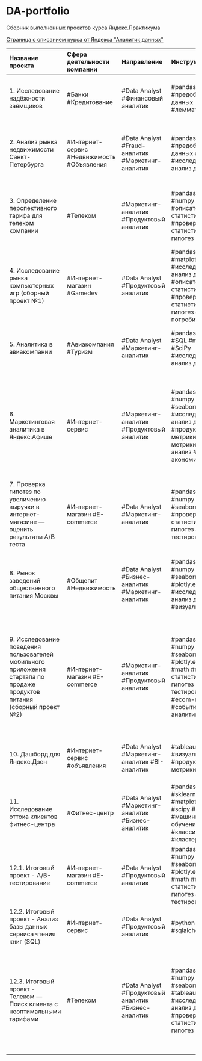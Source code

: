 # DA-portfolio
Сборник выполненных проектов курса Яндекс.Практикума


[Страница с описанием курса от Яндекса "Аналитик данных"](https://practicum.yandex.ru/data-analyst/ "Заголовок ссылки")

| Название проекта | Сфера деятельности компании | Направление | Инструменты | Задачи проекта |
| :-------------------- | :-------------------- | :-------------------- | :-------------------- | :-------------------- |
| 1. Исследование надёжности заёмщиков | #Банки #Кредитование | #Data Analyst #Финансовый аналитик | #pandas #python #предобработка данных #лемматизация | Изучить влияние семейного положения и количества детей у клиентов банка на факт погашения кредита в срок |
| 2. Анализ рынка недвижимости Санкт-Петербурга | #Интернет-сервис #Недвижимость #Объявления | #Data Analyst #Fraud-аналитик #Маркетинг-аналитик | #pandas #python #предобработка данных #matplotlib #исследовательский анализ данных | Определить рыночную стоимость объектов недвижимости и типичные параметры квартир на основе данных Яндекс.Недвижимости|
| 3. Определение перспективного тарифа для телеком компании | #Телеком | #Маркетинг-аналитик #Продуктовый  аналитик | #pandas #python #numpy #matplotlib #описательная статистика  #проверка статистических гипотез | Проанализировать поведение клиентов оператора сотовой связи и определить какой из двух тарифных планов приносит больше денег |
| 4. Исследование рынка компьютерных игр (сборный проект №1) | #Интернет-магазин #Gamedev | #Data Analyst #Продуктовый  аналитик | #pandas #python #matplotlib #scipy #исследовательский анализ данных  #описательная статистика #проверка статистических гипотез #портрет потребителя| Выявить определяющие успешность игры закономерности, исходя из исторических данные о продажах игр, оценок пользователей и экспертов, жанров и платформ |
| 5. Аналитика в авиакомпании | #Авиакомпания #Туризм | #Data Analyst #Маркетинг-аналитик | #pandas #python #SQL #matplotlib #SciPy #исследовательский анализ данных | Изучить базу данных и проанализировать спрос пассажиров на рейсы в города, где проходят крупнейшие фестивали |
| 6. Маркетинговая аналитика в Яндекс.Афише | #Интернет-сервис | #Маркетинг-аналитик #Продуктовый  аналитик | #pandas #python #numpy #matplotlib #seaborn #исследовательский анализ данных #продуктовые метрики #ecom-метрики #когортный анализ #юнит-экономика | На сонове лога сервера с данными о посещениях сайта Яндекс.Афиши изучить как клиенты пользуются сервисом, когда делают первые покупки на сайте, сколько денег приносит компании каждый клиент, когда расходы на привлечение клиента окупаются |
| 7. Проверка гипотез по увеличению выручки в интернет- магазине — оценить результаты A/B теста | #Интернет-магазин #E-commerce | #Data Analyst #Маркетинг-аналитик | #pandas #python #numpy #matplotlib #seaborn #scipy #проверка статистических гипотез #А/В-тестирование | Приоритизировать список гипотез для увеличения выручки, запустить A/B-тест и проанализировать результаты |
| 8. Рынок заведений общественного питания Москвы | #Общепит #Недвижимость | #Data Analyst #Бизнес-аналитик #Маркетинг-аналитик| #pandas #python #numpy #matplotlib #seaborn #scipy #plotly.express #исследовательский анализ данных #визуализация | На основе открытых данных о заведениях общественного питания в Москве подготовить исследование рынка и дать рекомендации по поводу открытия нового заведения |
| 9. Исследование поведения пользователей мобильного приложения стартапа по продаже продуктов питания (сборный проект №2) | #Интернет-магазин #E-commerce | #Маркетинг-аналитик #Продуктовый  аналитик | #pandas #python #numpy #matplotlib #seaborn #scipy #plotly.express #math #проверка статистических гипотез #А/В-тестирование #ecom-метрики #событийная аналитика | Изучить воронку событий, посчитать какая доля пользователей проходит на следующий шаг воронки и определить на каком шаге теряется больше всего пользователей. Исследовать результатов A/A/B-теста и выяснить какая контрольная группа лучше |
| 10. Дашборд для Яндекс.Дзен | #Интернет-сервис  #объявления | #Data Analyst #Маркетинг-аналитик #BI-аналитик | #tableau #дашборд #визуализация #продуктовые метрики | Используя данные Яндекс.Дзен, создать дашборд с метриками взаимодействия пользователей с карточками статей |
| 11. Исследование оттока клиентов фитнес-центра | #Фитнес-центр | #Data Analyst #Маркетинг-аналитик #Бизнес-аналитик | #pandas #python #sklearn #numpy #matplotlib #seaborn #scipy #DS #машинное обучение #классификация #кластеризация | На основе данных о посетителях сети фитнес-центров провести анализ и подготовить план действий по удержанию клиентов |
| 12.1. Итоговый проект - А/В-тестирование | #Интернет-магазин #E-commerce | #Data Analyst #Продуктовый аналитик | #pandas #python #numpy #matplotlib #seaborn #scipy #plotly.express #math #проверка статистических гипотез #А/В-тестирование | Провести оценку результатов A/B-теста |
| 12.2. Итоговый проект - Анализ базы данных сервиса чтения книг (SQL) | #Интернет-сервис | #Data Analyst #Продуктовый аналитик | #python #pandas #sqlalchemy #SQL | Проанализировать базу данных с помощью SQL-запросов |
| 12.3. Итоговый проект - Телеком — Поиск клиента с неоптимальными тарифами | #Телеком | #Data Analyst #Продуктовый аналитик #Бизнес-аналитик | #pandas #python #numpy #matplotlib #seaborn #scipy #tableau #дашборд #исследовательский анализ данных #проверка статистических гипотез | Найти клиентов, которые переплачивают на текущих тарифах; Найти клиентов, которые сэкономят, если перейдут на более дорогой тариф; Анализ изменения выручки при переходе всех клиентов на более оптимальные тарифы; построить дашборд |
